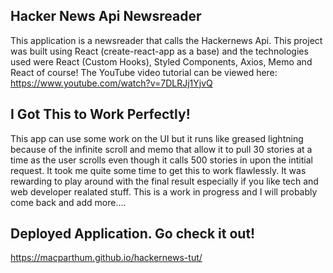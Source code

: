 ## Hacker News Api Newsreader

This application is a newsreader that calls the Hackernews Api. This project was built using React (create-react-app as a base) and the technologies used were React (Custom Hooks), Styled Components, Axios, Memo and React of course! The YouTube video tutorial can be viewed here: https://www.youtube.com/watch?v=7DLRJj1YjvQ

## I Got This to Work Perfectly!
This app can use some work on the UI but it runs like greased lightning because of the infinite scroll and memo that allow it to pull 30 stories at a time as the user scrolls even though it calls 500 stories in upon the intitial request. It took me quite some time to get this to work flawlessly. It was rewarding to play around with the final result especially if you like tech and web developer realated stuff.   This is a work in progress and I will probably come back and add more....

## Deployed Application.  Go check it out!
https://macparthum.github.io/hackernews-tut/
